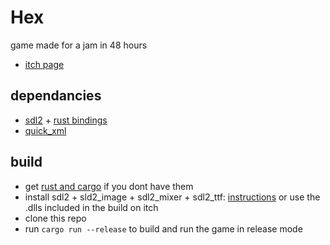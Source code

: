 # Hex
game made for a jam in 48 hours

* [itch page](https://noamzeise.itch.io/the-hex)

## dependancies

* [sdl2](https://www.libsdl.org/) + [rust bindings](https://crates.io/crates/sdl2)
* [quick_xml](https://crates.io/crates/quick-xml)

## build

* get [rust and cargo](https://www.rust-lang.org/tools/install) if you dont have them
* install sdl2 + sld2_image + sdl2_mixer + sdl2_ttf: [instructions](https://github.com/Rust-SDL2/rust-sdl2#sdl20-development-libraries) or use the .dlls included in the build on itch
* clone this repo
* run ```cargo run --release``` to build and run the game in release mode
